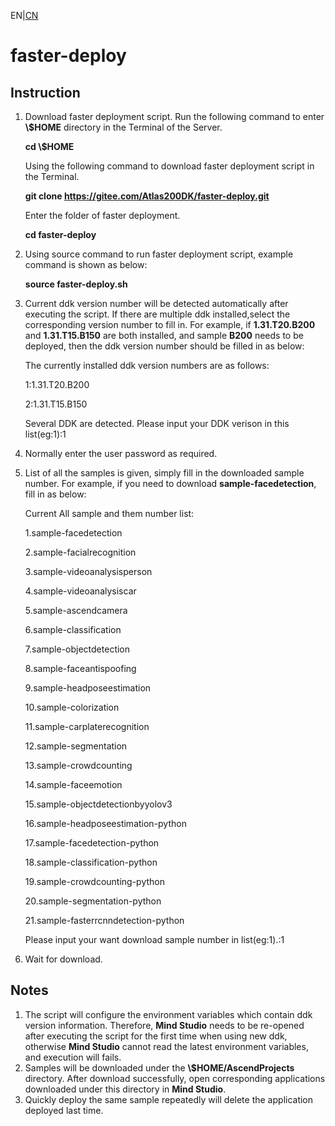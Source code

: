 EN|[CN](README.md)

# faster-deploy

## Instruction
1. Download faster deployment script.
    Run the following command to enter **\\$HOME** directory in the Terminal of the Server.

    **cd \\$HOME**

    Using the following command to download faster deployment script in the Terminal.
    
    **git clone https://gitee.com/Atlas200DK/faster-deploy.git**
    
    Enter the folder of faster deployment.

    **cd faster-deploy**

2. Using source command to run faster deployment script, example command is shown as below:

    **source faster-deploy.sh**

3. Current ddk version number will be detected automatically after executing the script. If there are multiple ddk installed,select the corresponding version number to fill in. For example, if **1.31.T20.B200** and **1.31.T15.B150** are both installed, and sample **B200** needs to  be deployed, then the ddk version number should be filled in as below:

    The currently installed ddk version numbers are as follows:

    1:1.31.T20.B200

    2:1.31.T15.B150

    Several DDK are detected. Please input your DDK verison in this list(eg:1):1

4. Normally enter the user password as required.
5. List of all the samples is given, simply fill in the downloaded sample number. For example, if you need to download **sample-facedetection**, fill in as below:

    Current All sample and them number list:

    1.sample-facedetection

    2.sample-facialrecognition

    3.sample-videoanalysisperson

    4.sample-videoanalysiscar

    5.sample-ascendcamera

    6.sample-classification

    7.sample-objectdetection

    8.sample-faceantispoofing

    9.sample-headposeestimation

    10.sample-colorization

    11.sample-carplaterecognition

    12.sample-segmentation

    13.sample-crowdcounting

    14.sample-faceemotion

    15.sample-objectdetectionbyyolov3

    16.sample-headposeestimation-python

    17.sample-facedetection-python

    18.sample-classification-python

    19.sample-crowdcounting-python

    20.sample-segmentation-python

    21.sample-fasterrcnndetection-python

    Please input your want download sample number in list(eg:1).:1

6. Wait for download.

## Notes
1. The script will configure the environment variables which contain ddk version information. Therefore, **Mind Studio** needs to be re-opened after executing the script for the first time when using new ddk, otherwise **Mind Studio** cannot read the latest environment variables, and execution will fails.
2. Samples will be downloaded under the **\\$HOME/AscendProjects** directory. After download successfully, open corresponding applications downloaded under this directory in **Mind Studio**.
3. Quickly deploy the same sample repeatedly will delete the application deployed last time. 
